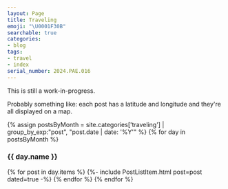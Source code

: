 ```yaml
---
layout: Page
title: Traveling
emoji: "\U0001F30B"
searchable: true
categories:
- blog
tags:
- travel
- index
serial_number: 2024.PAE.016
---
```

This is still a work-in-progress.

Probably something like: each post has a latitude and longitude and they're all displayed on a map.

{% assign postsByMonth = 
site.categories['traveling'] | group_by_exp:"post", "post.date | date: '%Y'" %}
{% for day in postsByMonth %}
  <h3 id="{{ day.name }}">{{ day.name }}</h3>
  {% for post in day.items %}
  {%- include PostListItem.html post=post dated=true -%}
  {% endfor %}
{% endfor %}
